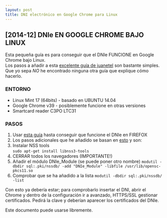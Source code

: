 ```yaml
---
layout: post
title: DNI electrónico en Google Chrome para Linux
---
```


## [2014-12] DNIe EN GOOGLE CHROME BAJO LINUX

Esta pequeña guía es para conseguir que el DNIe FUNCIONE en Google Chrome bajo Linux.  
Los pasos a añadir a esta [excelente guía de juanetel][1] son bastante simples.  
Que yo sepa _NO_ he encontrado ninguna otra guía que explique cómo hacerlo.

### ENTORNO
* Linux Mint 17 (64bits) - basado en UBUNTU 14.04
* Google Chrome v39 - posiblemente funcione en otras versiones
* Smartcard reader C3PO LTC31

### PASOS
1. Usar [esta guía][1] hasta conseguir que funcione el DNIe en FIREFOX
2. Los pasos adicionales que he añadido se basan en [esto][2] y son:
  1. Instalar NSS tools  
         `sudo apt-get install libnss3-tools`
  2. CERRAR todos los navegadores (IMPORTANTE!)
  3. Añadir el módulo DNIe_Module (se puede poner otro nombre)
        `modutil -dbdir sql:.pki/nssdb/ -add "DNIe_Module" -libfile /usr/lib/opensc-pkcs11.so`
  4. Comprobar que se ha añadido a la lista
        `modutil -dbdir sql:.pki/nssdb/ -list`

Con esto ya debería estar; para comprobarlo insertar el DNI, abrir el Chrome y
dentro de la configuración ir a avanzado, HTTPS/SSL gestionar certificados.
Pedirá la clave y deberían aparecer los certificados del DNIe.

Este documento puede usarse libremente.


[1]: http://www.ubuntu-guia.com/2014/04/instalar-dni-electronico-en-ubuntu.html#
[2]: https://help.ubuntu.com/community/CommonAccessCard#Google_Chrome.2BAC8-Chromium_Setup
